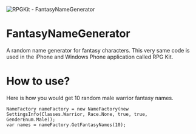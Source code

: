 ![RPGKit - FantasyNameGenerator](https://raw.github.com/knunery/FantasyNameGenerator/master/rpgkit.jpg)

FantasyNameGenerator
====================

A random name generator for fantasy characters.  This very same code is used in the iPhone and Windows Phone application called RPG Kit.

How to use?
===========

Here is how you would get 10 random male warrior fantasy names.


    NameFactory nameFactory = new NameFactory(new SettingsInfo(Classes.Warrior, Race.None, true, true, GenderEnum.Male));
    var names = nameFactory.GetFantasyNames(10);
